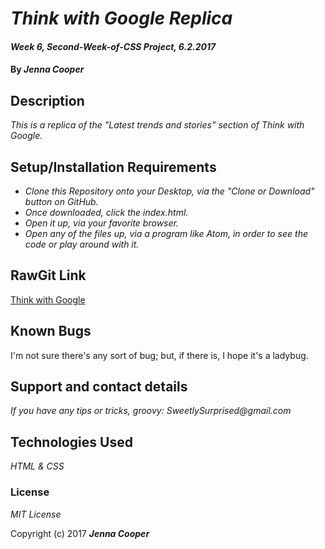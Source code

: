 # _Think with Google Replica_

#### _Week 6, Second-Week-of-CSS Project, 6.2.2017_

#### By _**Jenna Cooper**_

## Description

_This is a replica of the "Latest trends and stories" section of Think with Google._




## Setup/Installation Requirements

* _Clone this Repository onto your Desktop, via the "Clone or Download" button on GitHub._
* _Once downloaded, click the index.html._
* _Open it up, via your favorite browser._
* _Open any of the files up, via a program like Atom, in order to see the code or play around with it._


## RawGit Link
[Think with Google](https://rawgit.com/Dahling/CSS_2nd_Wk/master/index.html)


## Known Bugs

I'm not sure there's any sort of bug; but, if there is, I hope it's a ladybug.

## Support and contact details

_If you have any tips or tricks, groovy: SweetlySurprised@gmail.com_

## Technologies Used

_HTML & CSS_

### License

*MIT License*

Copyright (c) 2017 **_Jenna Cooper_**
